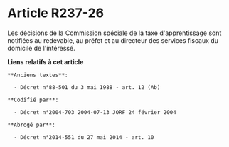 # Article R237-26

Les décisions de la Commission spéciale de la taxe d'apprentissage sont notifiées au redevable, au préfet et au directeur des
services fiscaux du domicile de l'intéressé.

**Liens relatifs à cet article**

	**Anciens textes**:

	  - Décret n°88-501 du 3 mai 1988 - art. 12 (Ab)

	**Codifié par**:

	  - Décret n°2004-703 2004-07-13 JORF 24 février 2004

	**Abrogé par**:

	  - Décret n°2014-551 du 27 mai 2014 - art. 10
